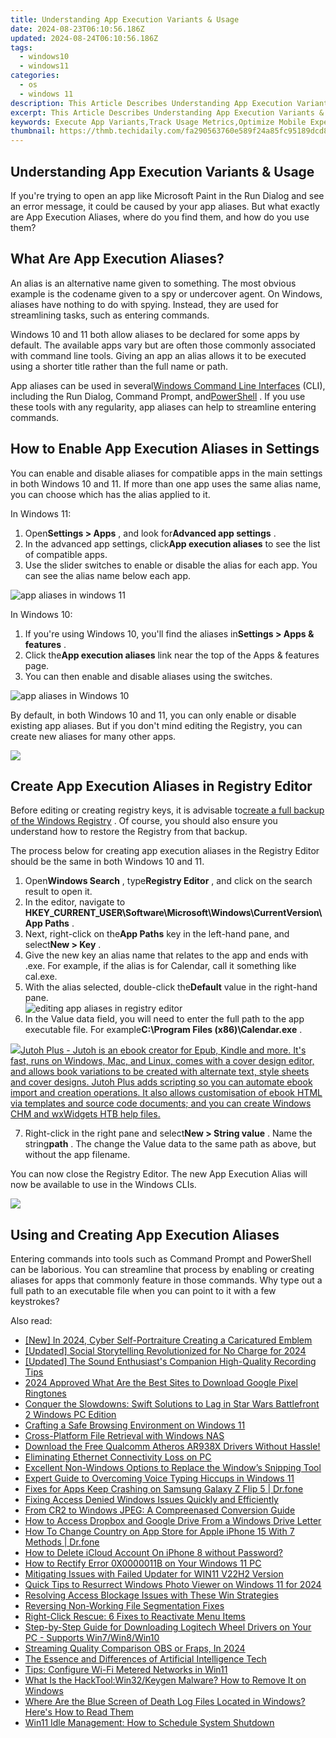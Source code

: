 ```yaml
---
title: Understanding App Execution Variants & Usage
date: 2024-08-23T06:10:56.186Z
updated: 2024-08-24T06:10:56.186Z
tags:
  - windows10
  - windows11
categories:
  - os
  - windows 11
description: This Article Describes Understanding App Execution Variants & Usage
excerpt: This Article Describes Understanding App Execution Variants & Usage
keywords: Execute App Variants,Track Usage Metrics,Optimize Mobile Experience,Monitor Performance Gains,Analyze User Engagement,Streamline App Strategy,Enhance Conversion Rates
thumbnail: https://thmb.techidaily.com/fa290563760e589f24a85fc95189dcd8b9293ad6203d8af2e7f7aed06726e6d2.jpg
---
```


## Understanding App Execution Variants & Usage

 If you're trying to open an app like Microsoft Paint in the Run Dialog and see an error message, it could be caused by your app aliases. But what exactly are App Execution Aliases, where do you find them, and how do you use them?

## What Are App Execution Aliases?

 An alias is an alternative name given to something. The most obvious example is the codename given to a spy or undercover agent. On Windows, aliases have nothing to do with spying. Instead, they are used for streamlining tasks, such as entering commands.

 Windows 10 and 11 both allow aliases to be declared for some apps by default. The available apps vary but are often those commonly associated with command line tools. Giving an app an alias allows it to be executed using a shorter title rather than the full name or path.

 App aliases can be used in several[Windows Command Line Interfaces](https://www.makeuseof.com/what-is-cli-what-does-it-stand-for/) (CLI), including the Run Dialog, Command Prompt, and[PowerShell](https://www.makeuseof.com/what-is-windows-powershell/) . If you use these tools with any regularity, app aliases can help to streamline entering commands.

## How to Enable App Execution Aliases in Settings

 You can enable and disable aliases for compatible apps in the main settings in both Windows 10 and 11\. If more than one app uses the same alias name, you can choose which has the alias applied to it.

In Windows 11:

1. Open**Settings > Apps** , and look for**Advanced app settings** .
2. In the advanced app settings, click**App execution aliases** to see the list of compatible apps.
3. Use the slider switches to enable or disable the alias for each app. You can see the alias name below each app.

![app aliases in windows 11](https://static1.makeuseofimages.com/wordpress/wp-content/uploads/2023/02/app-alias-win11.jpg)

In Windows 10:

1. If you're using Windows 10, you'll find the aliases in**Settings > Apps & features** .
2. Click the**App execution aliases** link near the top of the Apps & features page.
3. You can then enable and disable aliases using the switches.

![app aliases in Windows 10](https://static1.makeuseofimages.com/wordpress/wp-content/uploads/2023/02/app-alias-win10.jpg)

 By default, in both Windows 10 and 11, you can only enable or disable existing app aliases. But if you don't mind editing the Registry, you can create new aliases for many other apps.

<!-- affiliate ads begin -->
<a href="https://store.revouninstaller.com/order/checkout.php?PRODS=27889512&QTY=1&AFFILIATE=108875&CART=1"><img src="https://secure.avangate.com/images/merchant/4282ec8de8c9be897e7aff4aa231b1a4/728__90.jpg" border="0"></a>
<!-- affiliate ads end -->
## Create App Execution Aliases in Registry Editor

 Before editing or creating registry keys, it is advisable to[create a full backup of the Windows Registry](https://www.makeuseof.com/tag/backup-restore-windows-registry/) . Of course, you should also ensure you understand how to restore the Registry from that backup.

 The process below for creating app execution aliases in the Registry Editor should be the same in both Windows 10 and 11.

1. Open**Windows Search** , type**Registry Editor** , and click on the search result to open it.
2. In the editor, navigate to **HKEY\_CURRENT\_USER\\Software\\Microsoft\\Windows\\CurrentVersion\\App Paths** .
3. Next, right-click on the**App Paths** key in the left-hand pane, and select**New > Key** .
4. Give the new key an alias name that relates to the app and ends with .exe. For example, if the alias is for Calendar, call it something like cal.exe.
5. With the alias selected, double-click the**Default** value in the right-hand pane.  
![editing app aliases in registry editor](https://static1.makeuseofimages.com/wordpress/wp-content/uploads/2023/02/app-alias-regedit.jpg)
6. In the Value data field, you will need to enter the full path to the app executable file. For example**C:\\Program Files (x86)\\Calendar.exe** .
<!-- affiliate ads begin -->
<a href="https://secure.2checkout.com/order/checkout.php?PRODS=4699091&QTY=1&AFFILIATE=108875&CART=1"><img src="https://secure.avangate.com/images/merchant/bccefcc1b1eee9eca3ae4f5c1a281482/products/1_jutoh-logo-1200x1600.jpg" border="0">Jutoh Plus -  Jutoh is an ebook creator for Epub, Kindle and more. It's fast, runs on Windows, Mac, and Linux, comes with a cover design editor, and allows book variations to be created with alternate text, style sheets and cover designs. Jutoh Plus adds scripting so you can automate ebook import and creation operations. It also allows customisation of ebook HTML via templates and source code documents; and you can create Windows CHM and wxWidgets HTB help files. </a>
<!-- affiliate ads end -->
7. Right-click in the right pane and select**New > String value** . Name the string**path** . The change the Value data to the same path as above, but without the app filename.

 You can now close the Registry Editor. The new App Execution Alias will now be available to use in the Windows CLIs.

<!-- affiliate ads begin -->
<a href="https://store.nero.com/order/checkout.php?PRODS=42570605&QTY=1&AFFILIATE=108875&CART=1"><img src="http://cdnwww.nero.com/nero-com-wAssets/img/banners/2023/usbXcopy/Nero_USB_x_copy_Screen_2.png" border="0"></a>
<!-- affiliate ads end -->
## Using and Creating App Execution Aliases

 Entering commands into tools such as Command Prompt and PowerShell can be laborious. You can streamline that process by enabling or creating aliases for apps that commonly feature in those commands. Why type out a full path to an executable file when you can point to it with a few keystrokes?


<ins class="adsbygoogle"
     style="display:block"
     data-ad-format="autorelaxed"
     data-ad-client="ca-pub-7571918770474297"
     data-ad-slot="1223367746"></ins>



<ins class="adsbygoogle"
     style="display:block"
     data-ad-client="ca-pub-7571918770474297"
     data-ad-slot="8358498916"
     data-ad-format="auto"
     data-full-width-responsive="true"></ins>

<span class="atpl-alsoreadstyle">Also read:</span>
<div><ul>
<li><a href="https://facebook-clips.techidaily.com/new-in-2024-cyber-self-portraiture-creating-a-caricatured-emblem/"><u>[New] In 2024, Cyber Self-Portraiture  Creating a Caricatured Emblem</u></a></li>
<li><a href="https://facebook-video-content.techidaily.com/updated-social-storytelling-revolutionized-for-no-charge-for-2024/"><u>[Updated] Social Storytelling Revolutionized for No Charge for 2024</u></a></li>
<li><a href="https://facebook-record-videos.techidaily.com/updated-the-sound-enthusiasts-companion-high-quality-recording-tips/"><u>[Updated] The Sound Enthusiast's Companion  High-Quality Recording Tips</u></a></li>
<li><a href="https://some-knowledge.techidaily.com/2024-approved-what-are-the-best-sites-to-download-google-pixel-ringtones/"><u>2024 Approved  What Are the Best Sites to Download Google Pixel Ringtones</u></a></li>
<li><a href="https://win11.techidaily.com/conquer-the-slowdowns-swift-solutions-to-lag-in-star-wars-battlefront-2-windows-pc-edition/"><u>Conquer the Slowdowns: Swift Solutions to Lag in Star Wars Battlefront 2 Windows PC Edition</u></a></li>
<li><a href="https://win11.techidaily.com/crafting-a-safe-browsing-environment-on-windows-11/"><u>Crafting a Safe Browsing Environment on Windows 11</u></a></li>
<li><a href="https://win11.techidaily.com/cross-platform-file-retrieval-with-windows-nas/"><u>Cross-Platform File Retrieval with Windows NAS</u></a></li>
<li><a href="https://hardware-updates.techidaily.com/1722974686922-download-the-free-qualcomm-atheros-ar938x-drivers-without-hassle/"><u>Download the Free Qualcomm Atheros AR938X Drivers Without Hassle!</u></a></li>
<li><a href="https://win11.techidaily.com/eliminating-ethernet-connectivity-loss-on-pc/"><u>Eliminating Ethernet Connectivity Loss on PC</u></a></li>
<li><a href="https://win11.techidaily.com/excellent-non-windows-options-to-replace-the-windows-snipping-tool/"><u>Excellent Non-Windows Options to Replace the Window’s Snipping Tool</u></a></li>
<li><a href="https://win11.techidaily.com/expert-guide-to-overcoming-voice-typing-hiccups-in-windows-11/"><u>Expert Guide to Overcoming Voice Typing Hiccups in Windows 11</u></a></li>
<li><a href="https://howto.techidaily.com/fixes-for-apps-keep-crashing-on-samsung-galaxy-z-flip-5-drfone-by-drfone-fix-android-problems-fix-android-problems/"><u>Fixes for Apps Keep Crashing on Samsung Galaxy Z Flip 5 | Dr.fone</u></a></li>
<li><a href="https://win11.techidaily.com/fixing-access-denied-windows-issues-quickly-and-efficiently/"><u>Fixing Access Denied Windows Issues Quickly and Efficiently</u></a></li>
<li><a href="https://win11.techidaily.com/from-cr2-to-windows-jpeg-a-compreenased-conversion-guide/"><u>From CR2 to Windows JPEG: A Compreenased Conversion Guide</u></a></li>
<li><a href="https://win11.techidaily.com/how-to-access-dropbox-and-google-drive-from-a-windows-drive-letter/"><u>How to Access Dropbox and Google Drive From a Windows Drive Letter</u></a></li>
<li><a href="https://iphone-unlock.techidaily.com/how-to-change-country-on-app-store-for-apple-iphone-15-with-7-methods-drfone-by-drfone-ios/"><u>How To Change Country on App Store for Apple iPhone 15 With 7 Methods | Dr.fone</u></a></li>
<li><a href="https://apple-account.techidaily.com/how-to-delete-icloud-account-on-iphone-8-without-password-by-drfone-ios/"><u>How to Delete iCloud Account On iPhone 8 without Password?</u></a></li>
<li><a href="https://win11.techidaily.com/how-to-rectify-error-0x0000011b-on-your-windows-11-pc/"><u>How to Rectify Error 0X0000011B on Your Windows 11 PC</u></a></li>
<li><a href="https://win11.techidaily.com/mitigating-issues-with-failed-updater-for-win11-v22h2-version/"><u>Mitigating Issues with Failed Updater for WIN11 V22H2 Version</u></a></li>
<li><a href="https://extra-skills.techidaily.com/quick-tips-to-resurrect-windows-photo-viewer-on-windows-11-for-2024/"><u>Quick Tips to Resurrect Windows Photo Viewer on Windows 11 for 2024</u></a></li>
<li><a href="https://win11.techidaily.com/resolving-access-blockage-issues-with-these-win-strategies/"><u>Resolving Access Blockage Issues with These Win Strategies</u></a></li>
<li><a href="https://win11.techidaily.com/reversing-non-working-file-segmentation-fixes/"><u>Reversing Non-Working File Segmentation Fixes</u></a></li>
<li><a href="https://win11.techidaily.com/right-click-rescue-6-fixes-to-reactivate-menu-items/"><u>Right-Click Rescue: 6 Fixes to Reactivate Menu Items</u></a></li>
<li><a href="https://hardware-help.techidaily.com/step-by-step-guide-for-downloading-logitech-wheel-drivers-on-your-pc-supports-win7win8win10/"><u>Step-by-Step Guide for Downloading Logitech Wheel Drivers on Your PC - Supports Win7/Win8/Win10</u></a></li>
<li><a href="https://screen-video-capture.techidaily.com/streaming-quality-comparison-obs-or-fraps-in-2024/"><u>Streaming Quality Comparison  OBS or Fraps, In 2024</u></a></li>
<li><a href="https://win11.techidaily.com/the-essence-and-differences-of-artificial-intelligence-tech/"><u>The Essence and Differences of Artificial Intelligence Tech</u></a></li>
<li><a href="https://win11.techidaily.com/tips-configure-wi-fi-metered-networks-in-win11/"><u>Tips: Configure Wi-Fi Metered Networks in Win11</u></a></li>
<li><a href="https://win11.techidaily.com/what-is-the-hacktoolwin32keygen-malware-how-to-remove-it-on-windows/"><u>What Is the HackTool:Win32/Keygen Malware? How to Remove It on Windows</u></a></li>
<li><a href="https://win11.techidaily.com/where-are-the-blue-screen-of-death-log-files-located-in-windows-heres-how-to-read-them/"><u>Where Are the Blue Screen of Death Log Files Located in Windows? Here's How to Read Them</u></a></li>
<li><a href="https://win11.techidaily.com/win11-idle-management-how-to-schedule-system-shutdown/"><u>Win11 Idle Management: How to Schedule System Shutdown</u></a></li>
</ul></div>
